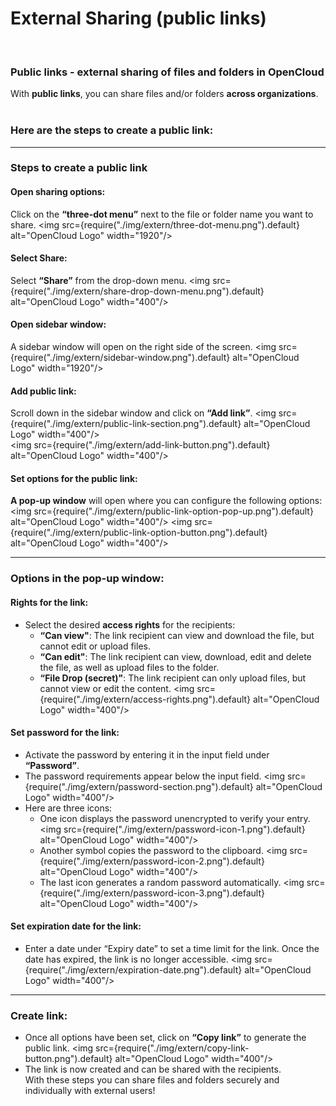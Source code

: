 # External Sharing (public links)
<br/>

### Public links - external sharing of files and folders in OpenCloud
With **public links**, you can share files and/or folders **across organizations**.
<br/><br/>
### **Here are the steps to create a public link:**

---

### Steps to create a public link
#### Open sharing options:
Click on the **“three-dot menu”** next to the file or folder name you want to share.
<img src={require("./img/extern/three-dot-menu.png").default} alt="OpenCloud Logo" width="1920"/> 
#### Select Share:
Select **“Share”** from the drop-down menu.
<img src={require("./img/extern/share-drop-down-menu.png").default} alt="OpenCloud Logo" width="400"/> 
#### Open sidebar window:
A sidebar window will open on the right side of the screen.
<img src={require("./img/extern/sidebar-window.png").default} alt="OpenCloud Logo" width="1920"/> 
#### Add public link:
Scroll down in the sidebar window and click on **“Add link”**.
<img src={require("./img/extern/public-link-section.png").default} alt="OpenCloud Logo" width="400"/>    
<img src={require("./img/extern/add-link-button.png").default} alt="OpenCloud Logo" width="400"/> 
#### Set options for the public link:
**A pop-up window** will open where you can configure the following options:
<img src={require("./img/extern/public-link-option-pop-up.png").default} alt="OpenCloud Logo" width="400"/>
<img src={require("./img/extern/public-link-option-button.png").default} alt="OpenCloud Logo" width="400"/> 

---

### Options in the pop-up window:
#### Rights for the link:
- Select the desired **access rights** for the recipients:
    - **“Can view"**: The link recipient can view and download the file, but cannot edit or upload files.
    - **“Can edit"**: The link recipient can view, download, edit and delete the file, as well as upload files to the folder.
    - **“File Drop (secret)"**: The link recipient can only upload files, but cannot view or edit the content.
    <img src={require("./img/extern/access-rights.png").default} alt="OpenCloud Logo" width="400"/> 
#### Set password for the link:
- Activate the password by entering it in the input field under **“Password”**.
- The password requirements appear below the input field.
<img src={require("./img/extern/password-section.png").default} alt="OpenCloud Logo" width="400"/> 
- Here are three icons:
    - One icon displays the password unencrypted to verify your entry.
    <img src={require("./img/extern/password-icon-1.png").default} alt="OpenCloud Logo" width="400"/>
    - Another symbol copies the password to the clipboard.
    <img src={require("./img/extern/password-icon-2.png").default} alt="OpenCloud Logo" width="400"/>
    - The last icon generates a random password automatically.
    <img src={require("./img/extern/password-icon-3.png").default} alt="OpenCloud Logo" width="400"/>
#### Set expiration date for the link:
- Enter a date under “Expiry date” to set a time limit for the link. Once the date has expired, the link is no longer accessible.
<img src={require("./img/extern/expiration-date.png").default} alt="OpenCloud Logo" width="400"/> 

---

### Create link:
- Once all options have been set, click on **“Copy link”** to generate the public link.
<img src={require("./img/extern/copy-link-button.png").default} alt="OpenCloud Logo" width="400"/> 
- The link is now created and can be shared with the recipients.<br/>
With these steps you can share files and folders securely and individually with external users!